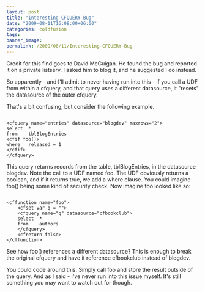 ```yaml
---
layout: post
title: "Interesting CFQUERY Bug"
date: "2009-08-11T16:08:00+06:00"
categories: coldfusion 
tags: 
banner_image: 
permalink: /2009/08/11/Interesting-CFQUERY-Bug
---
```


Credit for this find goes to David McGuigan. He found the bug and reported it on a private listserv. I asked him to blog it, and he suggested I do instead. 

So apparently - and I'll admit to never having run into this - if you call a UDF from within a cfquery, and that query uses a different datasource, it "resets" the datasource of the outer cfquery.

That's a bit confusing, but consider the following example.

<code>
&lt;cfquery name="entries" datasource="blogdev" maxrows="2"&gt;
select	*
from	tblBlogEntries
&lt;cfif foo()&gt;
where	released = 1
&lt;/cfif&gt;
&lt;/cfquery&gt;
</code>

This query returns records from the table, tblBlogEntries, in the datasource blogdev. Note the call to a UDF named foo. The UDF obviously returns a boolean, and if it returns true, we add a where clause. You could imagine foo() being some kind of security check. Now imagine foo looked like so:

<code>
&lt;cffunction name="foo"&gt;
	&lt;cfset var q = ""&gt;
	&lt;cfquery name="q" datasource="cfbookclub"&gt;
	select	*
	from	authors
	&lt;/cfquery&gt;
	&lt;cfreturn false&gt;
&lt;/cffunction&gt;
</code>

See how foo() references a different datasource? This is enough to break the original cfquery and have it reference cfbookclub instead of blogdev. 

You could code around this. Simply call foo and store the result outside of the query. And as I said - I've never run into this issue myself. It's still something you may want to watch out for though.